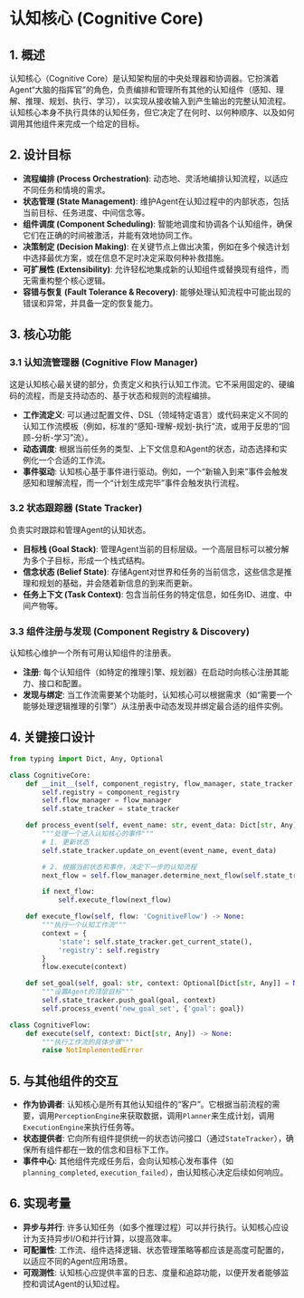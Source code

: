 # 认知核心 (Cognitive Core)

## 1. 概述

认知核心（Cognitive Core）是认知架构层的中央处理器和协调器。它扮演着Agent“大脑的指挥官”的角色，负责编排和管理所有其他的认知组件（感知、理解、推理、规划、执行、学习），以实现从接收输入到产生输出的完整认知流程。认知核心本身不执行具体的认知任务，但它决定了在何时、以何种顺序、以及如何调用其他组件来完成一个给定的目标。

## 2. 设计目标

*   **流程编排 (Process Orchestration)**: 动态地、灵活地编排认知流程，以适应不同任务和情境的需求。
*   **状态管理 (State Management)**: 维护Agent在认知过程中的内部状态，包括当前目标、任务进度、中间信念等。
*   **组件调度 (Component Scheduling)**: 智能地调度和协调各个认知组件，确保它们在正确的时间被激活，并能有效地协同工作。
*   **决策制定 (Decision Making)**: 在关键节点上做出决策，例如在多个候选计划中选择最优方案，或在信息不足时决定采取何种补救措施。
*   **可扩展性 (Extensibility)**: 允许轻松地集成新的认知组件或替换现有组件，而无需重构整个核心逻辑。
*   **容错与恢复 (Fault Tolerance & Recovery)**: 能够处理认知流程中可能出现的错误和异常，并具备一定的恢复能力。

## 3. 核心功能

### 3.1 认知流管理器 (Cognitive Flow Manager)

这是认知核心最关键的部分，负责定义和执行认知工作流。它不采用固定的、硬编码的流程，而是支持动态的、基于状态和规则的流程编排。

*   **工作流定义**: 可以通过配置文件、DSL（领域特定语言）或代码来定义不同的认知工作流模板（例如，标准的“感知-理解-规划-执行”流，或用于反思的“回顾-分析-学习”流）。
*   **动态调度**: 根据当前任务的类型、上下文信息和Agent的状态，动态选择和实例化一个合适的工作流。
*   **事件驱动**: 认知核心基于事件进行驱动。例如，一个“新输入到来”事件会触发感知和理解流程，而一个“计划生成完毕”事件会触发执行流程。

### 3.2 状态跟踪器 (State Tracker)

负责实时跟踪和管理Agent的认知状态。

*   **目标栈 (Goal Stack)**: 管理Agent当前的目标层级。一个高层目标可以被分解为多个子目标，形成一个栈式结构。
*   **信念状态 (Belief State)**: 存储Agent对世界和任务的当前信念，这些信念是推理和规划的基础，并会随着新信息的到来而更新。
*   **任务上下文 (Task Context)**: 包含当前任务的特定信息，如任务ID、进度、中间产物等。

### 3.3 组件注册与发现 (Component Registry & Discovery)

认知核心维护一个所有可用认知组件的注册表。

*   **注册**: 每个认知组件（如特定的推理引擎、规划器）在启动时向核心注册其能力、接口和配置。
*   **发现与绑定**: 当工作流需要某个功能时，认知核心可以根据需求（如“需要一个能够处理逻辑推理的引擎”）从注册表中动态发现并绑定最合适的组件实例。

## 4. 关键接口设计

```python
from typing import Dict, Any, Optional

class CognitiveCore:
    def __init__(self, component_registry, flow_manager, state_tracker):
        self.registry = component_registry
        self.flow_manager = flow_manager
        self.state_tracker = state_tracker

    def process_event(self, event_name: str, event_data: Dict[str, Any]) -> None:
        """处理一个进入认知核心的事件"""
        # 1. 更新状态
        self.state_tracker.update_on_event(event_name, event_data)

        # 2. 根据当前状态和事件，决定下一步的认知流程
        next_flow = self.flow_manager.determine_next_flow(self.state_tracker.get_current_state(), event_name)

        if next_flow:
            self.execute_flow(next_flow)

    def execute_flow(self, flow: 'CognitiveFlow') -> None:
        """执行一个认知工作流"""
        context = {
            'state': self.state_tracker.get_current_state(),
            'registry': self.registry
        }
        flow.execute(context)

    def set_goal(self, goal: str, context: Optional[Dict[str, Any]] = None) -> None:
        """设置Agent的顶层目标"""
        self.state_tracker.push_goal(goal, context)
        self.process_event('new_goal_set', {'goal': goal})

class CognitiveFlow:
    def execute(self, context: Dict[str, Any]) -> None:
        """执行工作流的具体步骤"""
        raise NotImplementedError
```

## 5. 与其他组件的交互

*   **作为协调者**: 认知核心是所有其他认知组件的“客户”。它根据当前流程的需要，调用`PerceptionEngine`来获取数据，调用`Planner`来生成计划，调用`ExecutionEngine`来执行任务等。
*   **状态提供者**: 它向所有组件提供统一的状态访问接口（通过`StateTracker`），确保所有组件都在一致的信念和目标下工作。
*   **事件中心**: 其他组件完成任务后，会向认知核心发布事件（如`planning_completed`, `execution_failed`），由认知核心决定后续如何响应。

## 6. 实现考量

*   **异步与并行**: 许多认知任务（如多个推理过程）可以并行执行。认知核心应设计为支持异步I/O和并行计算，以提高效率。
*   **可配置性**: 工作流、组件选择逻辑、状态管理策略等都应该是高度可配置的，以适应不同的Agent应用场景。
*   **可观测性**: 认知核心应提供丰富的日志、度量和追踪功能，以便开发者能够监控和调试Agent的认知过程。
